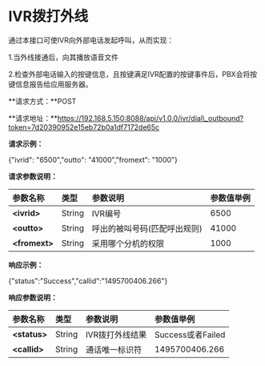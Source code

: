

# IVR拨打外线

通过本接口可使IVR向外部电话发起呼叫，从而实现：

1.当外线接通后，向其播放语音文件

2.检查外部电话输入的按键信息，且按键满足IVR配置的按键事件后，PBX会将按键信息报告给应用服务器。

**请求方式：**POST

**请求地址：**https://192.168.5.150:8088/api/v1.0.0/ivr/dial\_outbound?token=7d20390952e15eb72b0a1df7172de65c

**请求示例：**

{"ivrid": "6500","outto": "41000","fromext": "1000"}

**请求参数说明：**

| 参数名称 | 类型 | 参数说明 | 参数值举例 |
| :--- | :--- | :--- | :--- |
| **&lt;ivrid&gt;** | String | IVR编号 | 6500 |
| **&lt;outto&gt;** | String | 呼出的被叫号码\(匹配呼出规则\) | 41000 |
| **&lt;fromext&gt;** | String | 采用哪个分机的权限 | 1000 |

**响应示例：**

{"status":"Success","callid":"1495700406.266"}

**响应参数说明：**

| 参数名称 | 类型 | 参数说明 | 参数值举例 |
| :--- | :--- | :--- | :--- |
| **&lt;status&gt;** | String | IVR拨打外线结果 | Success或者Failed |
| **&lt;callid&gt;** | String | 通话唯一标识符 | 1495700406.266 |



